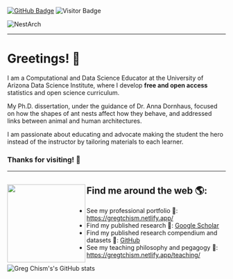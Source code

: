 [![GitHub Badge](https://img.shields.io/github/followers/Gchism94?style=social)](https://github.com/Gchism94?tab=followers)
![Visitor Badge](https://visitor-badge.laobi.icu/badge?page_id=Gchism94.Gchism94)

![NestArch](https://github.com/Gchism94/Nest_Arch_ColonyOrganization/blob/main/Figures/NestArchFig.png)

***

# Greetings! 👋

I am a Computational and Data Science Educator at the University of Arizona Data Science Institute, where I develop **free and open access** statistics and open science curriculum.  

My Ph.D. dissertation, under the guidance of Dr. Anna Dornhaus, focused on how the shapes of ant nests affect how they behave, and addressed links between animal and human architectures. 

I am passionate about educating and advocate making the student the hero instead of the instructor by tailoring materials to each learner. 

### Thanks for visiting! 🤘

***

## Find me around the web 🌎: <a href="https://github.com/Gchism94"><img align="left" width="180" height="180" src="https://user-images.githubusercontent.com/6677629/89195331-a045af00-d576-11ea-96a1-f185f2821df6.png"></a>
- See my professional portfolio 💼: https://gregtchism.netlify.app/  
- Find my published research 📄: [Google Scholar](https://scholar.google.com/citations?user=ZVyMRmUAAAAJ&hl=en&oi=ao)
- Find my published research compendium and datasets 📜: [GitHub](https://github.com/Gchism94/Research-compendiums-list/blob/main/README.md)
- See my teaching philosophy and pegagogy 📝: https://gregtchism.netlify.app/teaching/

![Greg Chism's's GitHub stats](https://github-readme-stats.vercel.app/api?username=Gchism94&show_icons=true&theme=dark&count_private=true)
